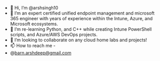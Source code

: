 - 👋 Hi, I’m @arshsingh10
- 👀 I’m an expert certified unified endpoint management and microsoft 365 engineer with years of experience within the Intune, Azure, and Microsoft ecosystems.
- 🌱 I’m re-learning Python, and C++ while creating Intune PowerShell scripts, and Azure/AWS DevOps projects.
- 💞️ I’m looking to collaborate on any cloud home labs and projects!
- 📫 How to reach me - 
- @barn.arshdeep@gmail.com

<!---
arshsingh10/arshsingh10 is a ✨ special ✨ repository because its `README.md` (this file) appears on your GitHub profile.
You can click the Preview link to take a look at your changes.
--->
